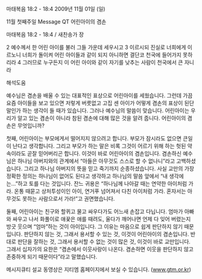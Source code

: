 마태복음 18:2 - 18:4 
2009년 11월 01일 (일)

11월 첫째주일 Message QT 어린아이의 겸손



마태복음 18:2 - 18:4 / 새찬송가  장


2 예수께서 한 어린 아이를 불러 그들 가운데 세우시고 3 이르시되 진실로 너희에게 이르노니 너희가 돌이켜 어린 아이들과 같이 되지 아니하면 결단코 천국에 들어가지 못하리라 4 그러므로 누구든지 이 어린 아이와 같이 자기를 낮추는 사람이 천국에서 큰 자니라

해석도움





예수님은 겸손을 배울 수 있는 대표적인 표상으로 어린아이를 세웠습니다. 
그런데 가끔 요즘 아이들을 보고 있으면 저렇게 버릇없고 고집 센 아이가 어떻게 겸손의 표상이 된단 말인가 하는 생각이 들 때가 있습니다. 그러나 예수님의 말씀이 맞습니다. 어린아이는 우리가 알고 있는 겸손이 아니라 참된 겸손에 대해 많은 것을 알려 줍니다. 
어린아이의 겸손은 무엇입니까?

첫째, 어린아이는 부모에게서 떨어지지 않으려고 합니다. 부모가 잠시라도 없으면 큰일이 난다고 생각합니다. 그리고 부모가 하는 말은 비록 그것이 어르기 위해 하는 헛된 약속이라도 곧잘 믿어버리곤 합니다. 이것이 바로 어린아이의 겸손입니다. 
겸손하신 예수님은 하나님 아버지와의 관계에서 “아들은 아무것도 스스로 할 수 없나니”라고 고백하셨습니다. 그리고 하나님 아버지의 뜻을 믿고 죽기까지 순종하셨습니다. 사실 교만의 가장 정확한 정의는 하나님이 없어도 된다고 생각하고 하나님의 말씀 앞에서 “내 생각에는…”하고 토를 다는 것입니다. 
잔느 귀용은 “하나님께 나아갈 때는 연약한 아이처럼 가라. 온통 때묻고 상처투성이인 아이, 연거푸 넘어져서 다친 아이처럼 가라. 혼자서는 아무것도 못하는 사람으로서 가라!”고 권면했습니다.

둘째, 어린아이는 친구와 할퀴고 물고 싸우다가도 어느새 손잡고 다닙니다. 엄마가 아빠와 싸우고 나서 화풀이로 애꿎은 애를 때려도, 울다가 깨어나면 언제 다 잊어 버렸는지 방긋 웃으며 “엄마”하는 것이 아이입니다. 
그 이유는 마음으로 쉽게 판단하지 않기 때문입니다. 판단하지 않는 것, 그래서 용서할 수 있는 것, 이것이 어린아이의 겸손입니다. 반대로 판단을 잘하는 것, 그래서 용서할 수 없는 것이 많은 것, 이것이 바로 교만입니다. 
그래서 십자가의 요한은 “겸손에서 이웃사랑이 나온다. 겸손하면 이웃을 판단하지 않고 존중하게 되기 때문이다”라고 말했습니다.

메시지큐티 설교 동영상은
지티엠 홈페이지에서 보실 수 있습니다.
(www.gtm.or.kr)